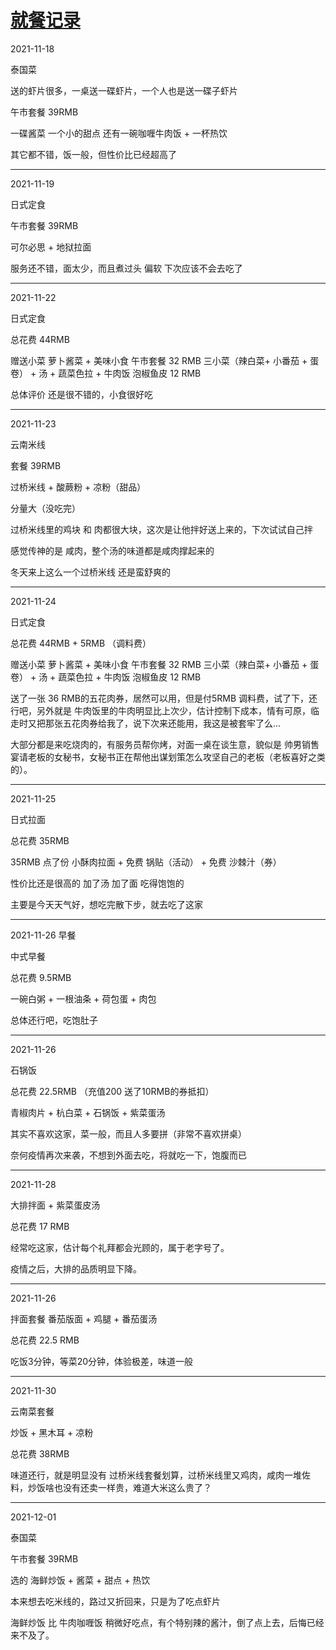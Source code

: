 # [就餐记录](https://github.com/bonfy/gitblog/issues/8)

2021-11-18

泰国菜

送的虾片很多，一桌送一碟虾片，一个人也是送一碟子虾片

午市套餐 39RMB

一碟酱菜 一个小的甜点 还有一碗咖喱牛肉饭 + 一杯热饮

其它都不错，饭一般，但性价比已经超高了

---

2021-11-19

日式定食

午市套餐 39RMB

可尔必思 + 地狱拉面

服务还不错，面太少，而且煮过头 偏软 下次应该不会去吃了



---

2021-11-22

日式定食

总花费 44RMB

赠送小菜  萝卜酱菜 + 美味小食
午市套餐 32 RMB  三小菜（辣白菜+ 小番茄 + 蛋卷） + 汤 + 蔬菜色拉 + 牛肉饭
泡椒鱼皮 12 RMB

总体评价 还是很不错的，小食很好吃

---

2021-11-23

云南米线

套餐 39RMB

过桥米线 + 酸蕨粉 + 凉粉（甜品）

分量大（没吃完）

过桥米线里的鸡块 和 肉都很大块，这次是让他拌好送上来的，下次试试自己拌

感觉传神的是 咸肉，整个汤的味道都是咸肉撑起来的

冬天来上这么一个过桥米线 还是蛮舒爽的

---

2021-11-24

日式定食

总花费 44RMB + 5RMB （调料费）

赠送小菜 萝卜酱菜 + 美味小食
午市套餐 32 RMB 三小菜（辣白菜+ 小番茄 + 蛋卷） + 汤 + 蔬菜色拉 + 牛肉饭
泡椒鱼皮 12 RMB

送了一张 36 RMB的五花肉券，居然可以用，但是付5RMB 调料费，试了下，还行吧，另外就是 牛肉饭里的牛肉明显比上次少，估计控制下成本，情有可原，临走时又把那张五花肉券给我了，说下次来还能用，我这是被套牢了么...


大部分都是来吃烧肉的，有服务员帮你烤，对面一桌在谈生意，貌似是 帅男销售宴请老板的女秘书，女秘书正在帮他出谋划策怎么攻坚自己的老板（老板喜好之类的）。

---

2021-11-25

日式拉面 

总花费 35RMB

35RMB 点了份 小酥肉拉面 + 免费 锅贴（活动） + 免费 沙棘汁（券）

性价比还是很高的 加了汤 加了面 吃得饱饱的

主要是今天天气好，想吃完散下步，就去吃了这家

---

2021-11-26 早餐

中式早餐

总花费 9.5RMB

一碗白粥 + 一根油条 + 荷包蛋 + 肉包

总体还行吧，吃饱肚子

---

2021-11-26

石锅饭 

总花费 22.5RMB （充值200 送了10RMB的券抵扣）

青椒肉片 + 杭白菜 + 石锅饭 + 紫菜蛋汤 

其实不喜欢这家，菜一般，而且人多要拼（非常不喜欢拼桌）

奈何疫情再次来袭，不想到外面去吃，将就吃一下，饱腹而已

---

2021-11-28

大排拌面 + 紫菜蛋皮汤

总花费 17 RMB

经常吃这家，估计每个礼拜都会光顾的，属于老字号了。

疫情之后，大排的品质明显下降。

---

2021-11-26

拌面套餐 番茄版面 + 鸡腿 + 番茄蛋汤

总花费 22.5 RMB

吃饭3分钟，等菜20分钟，体验极差，味道一般

---

2021-11-30

云南菜套餐

炒饭 + 黑木耳 + 凉粉

总花费 38RMB

味道还行，就是明显没有 过桥米线套餐划算，过桥米线里又鸡肉，咸肉一堆佐料，炒饭啥也没有还卖一样贵，难道大米这么贵了？

---

2021-12-01

泰国菜

午市套餐 39RMB

选的 海鲜炒饭 + 酱菜 + 甜点 + 热饮

本来想去吃米线的，路过又折回来，只是为了吃点虾片

海鲜炒饭 比 牛肉咖喱饭 稍微好吃点，有个特别辣的酱汁，倒了点上去，后悔已经来不及了。